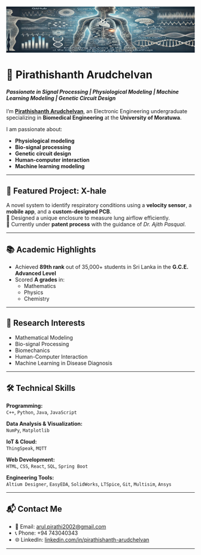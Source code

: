 <p align="center">
  <img src="https://github.com/pirathi2002/pirathi2002/blob/main/images/Background1.png" alt="Diagram of the system" width="700"/>
</p>

# 👋 Pirathishanth Arudchelvan
#### _Passionate in Signal Processing | Physiological Modeling | Machine Learning Modeling | Genetic Circuit Design_

I’m [**Pirathishanth Arudchelvan**](https://www.linkedin.com/in/pirathishanth-arudchelvan), an Electronic Engineering undergraduate specializing in **Biomedical Engineering** at the **University of Moratuwa**.

I am passionate about:

- **Physiological modeling**
- **Bio-signal processing**
- **Genetic circuit design**
- **Human-computer interaction**
- **Machine learning modeling**

---

## 🧪 Featured Project: X-hale  
A novel system to identify respiratory conditions using a **velocity sensor**, a **mobile app**, and a **custom-designed PCB**.  
🔹 Designed a unique enclosure to measure lung airflow efficiently.  
🔹 Currently under **patent process** with the guidance of *Dr. Ajith Pasqual*.

---

## 📚 Academic Highlights

- Achieved **89th rank** out of 35,000+ students in Sri Lanka in the **G.C.E. Advanced Level**  
- Scored **A grades** in:  
  - Mathematics  
  - Physics  
  - Chemistry  

---

## 🔬 Research Interests

- Mathematical Modeling  
- Bio-signal Processing  
- Biomechanics  
- Human-Computer Interaction  
- Machine Learning in Disease Diagnosis  

---

## 🛠️ Technical Skills

**Programming:**  
`C++`, `Python`, `Java`, `JavaScript`

**Data Analysis & Visualization:**  
`NumPy`, `Matplotlib`

**IoT & Cloud:**  
`ThingSpeak`, `MQTT`

**Web Development:**  
`HTML`, `CSS`, `React`, `SQL`, `Spring Boot`

**Engineering Tools:**  
`Altium Designer`, `EasyEDA`, `SolidWorks`, `LTSpice`, `Git`, `Multisim`, `Ansys`

---

## 📬 Contact Me

- 📧 Email: [arul.pirathi2002@gmail.com](mailto:arul.pirathi2002@gmail.com)  
- 📞 Phone: +94 743040343  
- 🌐 LinkedIn: [linkedin.com/in/pirathishanth-arudchelvan](https://www.linkedin.com/in/pirathishanth-arudchelvan)

---



<!---
pirathi2002/pirathi2002 is a ✨ special ✨ repository because its `README.md` (this file) appears on your GitHub profile.
You can click the Preview link to take a look at your changes.
--->
